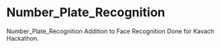 # Number_Plate_Recognition
Number_Plate_Recognition Addition to Face Recognition Done for Kavach Hackathon.
